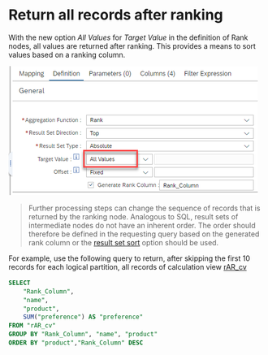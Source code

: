 # Return all records after ranking

With the new option *All Values* for *Target Value* in the definition of Rank nodes, all values are returned after ranking. This provides a means to sort values based on a ranking column.

![option return all values](./screenshots/allValues.png)


> Further processing steps can change the sequence of records that is returned by the ranking node. Analogous to SQL, result sets of intermediate nodes do not have an inherent order. The order should therefore be defined in the requesting query based on the generated rank column
or the [result set sort](https://help.sap.com/docs/hana-cloud-database/sap-hana-cloud-sap-hana-database-modeling-guide-for-sap-business-application-studio/sort-result-set) option should be used. 


For example, use the following query to return, after skipping the first 10 records for each logical partition, all records of calculation view [rAR_cv](rAR_cv.hdbcalculationview) 

```SQL
SELECT 
	"Rank_Column",
	"name",
	"product",
	SUM("preference") AS "preference"
FROM "rAR_cv"
GROUP BY "Rank_Column", "name", "product" 
ORDER BY "product","Rank_Column" DESC
```